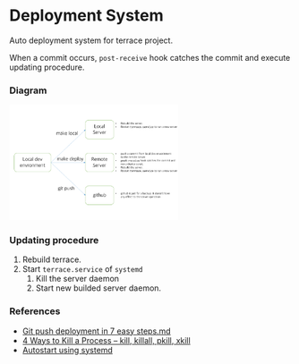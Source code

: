 # Deployment System

Auto deployment system for terrace project.

When a commit occurs, `post-receive` hook catches the commit and execute updating procedure.

### Diagram
<img src="./imgs/deployment.png" width="60%" height="60%" alt="Deployment system diagram">

### Updating procedure

1. Rebuild terrace.
2. Start `terrace.service` of `systemd`
   1. Kill the server daemon
   2. Start new builded server daemon.

### References

 - [Git push deployment in 7 easy steps.md](https://gist.github.com/thomasfr/9691385)
 - [4 Ways to Kill a Process – kill, killall, pkill, xkill](https://www.thegeekstuff.com/2009/12/4-ways-to-kill-a-process-kill-killall-pkill-xkill/)
 - [Autostart using systemd](https://www.home-assistant.io/docs/autostart/systemd/)
